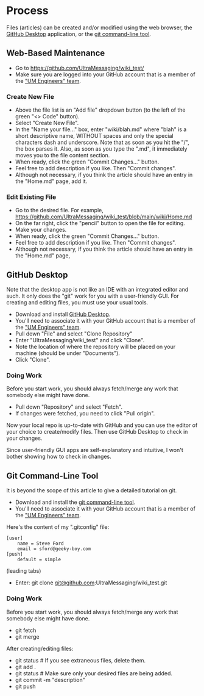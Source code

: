 # Process

Files (articles) can be created and/or modified using the web browser,
the [GitHub Desktop](https://desktop.github.com/) application,
or the [git command-line tool](https://git-scm.com/downloads).

## Web-Based Maintenance

* Go to https://github.com/UltraMessaging/wiki_test/
* Make sure you are logged into your GitHub account that is a member of the
["UM Engineers" team](https://github.com/orgs/UltraMessaging/teams/um-engineers).

### Create New File

* Above the file list is an "Add file" dropdown button (to the left of the green "<> Code" button).
* Select "Create New File".
* In the "Name your file..." box, enter "wiki/blah.md" where "blah" is a short descriptive
name, WITHOUT spaces and only the special characters dash and underscore.
Note that as soon as you hit the "/", the box parses it.
Also, as soon as you type the ".md", it immediately moves you to the file content section.
* When ready, click the green "Commit Changes..." button.
* Feel free to add description if you like. Then "Commit changes".
* Although not necessary, if you think the article should have an entry in the "Home.md" page,
add it.

### Edit Existing File

* Go to the desired file.
For example, https://github.com/UltraMessaging/wiki_test/blob/main/wiki/Home.md
* On the far right, click the "pencil" button to open the file for editing.
* Make your changes.
* When ready, click the green "Commit Changes..." button.
* Feel free to add description if you like. Then "Commit changes".
* Although not necessary, if you think the article should have an entry in the "Home.md" page,

## GitHub Desktop

Note that the desktop app is not like an IDE with
an integrated editor and such.
It only does the "git" work for you with a user-friendly GUI.
For creating and editing files, you must use your usual tools.

* Download and install
[GitHub Desktop](https://desktop.github.com/).
* You'll need to associate it with your GitHub account that is a member of the
["UM Engineers" team](https://github.com/orgs/UltraMessaging/teams/um-engineers).
* Pull down "File" and select "Clone Repository"
* Enter "UltraMessaging/wiki_test" and click "Clone".
* Note the location of where the repository will be placed on your machine
(should be under "Documents").
* Click "Clone".

### Doing Work

Before you start work, you should always fetch/merge any work
that somebody else might have done.
* Pull down "Repository" and select "Fetch".
* If changes were fetched, you need to click "Pull origin".

Now your local repo is up-to-date with GitHub and you can use
the editor of your choice to create/modify files.
Then use GitHub Desktop to check in your changes.

Since user-friendly GUI apps are self-explanatory and intuitive,
I won't bother showing how to check in changes.

## Git Command-Line Tool

It is beyond the scope of this article to give a detailed tutorial on git.

* Download and install the [git command-line tool](https://git-scm.com/downloads).
* You'll need to associate it with your GitHub account that is a member of the
["UM Engineers" team](https://github.com/orgs/UltraMessaging/teams/um-engineers).

Here's the content of my ".gitconfig" file:
````
[user]
	name = Steve Ford
	email = sford@geeky-boy.com
[push]
	default = simple
````
(leading tabs)

* Enter: git clone git@github.com:UltraMessaging/wiki_test.git

### Doing Work

Before you start work, you should always fetch/merge any work
that somebody else might have done.
* git fetch
* git merge

After creating/editing files:

* git status # If you see extraneous files, delete them.
* git add .
* git status # Make sure only your desired files are being added.
* git commit -m "description"
* git push
